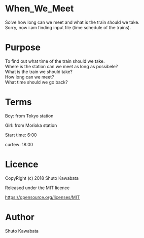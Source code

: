 # When_We_Meet
Solve how long can we meet and what is the train should we take.<br>
Sorry, now i am finding input file (time schedule of the trains).<br>

# Purpose
To find out what time of the train should we take.<br>
Where is the station can we meet as long as possibele?<br>
What is the train we should take?<br>
How long can we meet?<br>
What time should we go back?



# Terms
Boy: from Tokyo station

Girl: from Morioka station

Start time: 6:00

curfew: 18:00


# Licence
CopyRight (c) 2018 Shuto Kawabata

Released under the MIT licence

https://opensource.org/licenses/MIT

# Author
Shuto Kawabata
